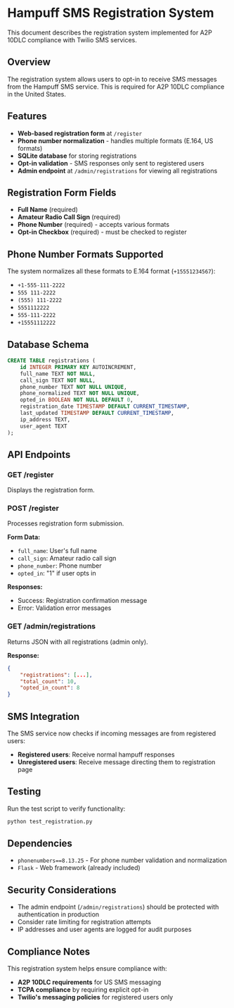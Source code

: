 # Hampuff SMS Registration System

This document describes the registration system implemented for A2P 10DLC compliance with Twilio SMS services.

## Overview

The registration system allows users to opt-in to receive SMS messages from the Hampuff SMS service. This is required for A2P 10DLC compliance in the United States.

## Features

- **Web-based registration form** at `/register`
- **Phone number normalization** - handles multiple formats (E.164, US formats)
- **SQLite database** for storing registrations
- **Opt-in validation** - SMS responses only sent to registered users
- **Admin endpoint** at `/admin/registrations` for viewing all registrations

## Registration Form Fields

- **Full Name** (required)
- **Amateur Radio Call Sign** (required)
- **Phone Number** (required) - accepts various formats
- **Opt-in Checkbox** (required) - must be checked to register

## Phone Number Formats Supported

The system normalizes all these formats to E.164 format (`+15551234567`):

- `+1-555-111-2222`
- `555 111-2222`
- `(555) 111-2222`
- `5551112222`
- `555-111-2222`
- `+15551112222`

## Database Schema

```sql
CREATE TABLE registrations (
    id INTEGER PRIMARY KEY AUTOINCREMENT,
    full_name TEXT NOT NULL,
    call_sign TEXT NOT NULL,
    phone_number TEXT NOT NULL UNIQUE,
    phone_normalized TEXT NOT NULL UNIQUE,
    opted_in BOOLEAN NOT NULL DEFAULT 0,
    registration_date TIMESTAMP DEFAULT CURRENT_TIMESTAMP,
    last_updated TIMESTAMP DEFAULT CURRENT_TIMESTAMP,
    ip_address TEXT,
    user_agent TEXT
);
```

## API Endpoints

### GET /register
Displays the registration form.

### POST /register
Processes registration form submission.

**Form Data:**
- `full_name`: User's full name
- `call_sign`: Amateur radio call sign
- `phone_number`: Phone number
- `opted_in`: "1" if user opts in

**Responses:**
- Success: Registration confirmation message
- Error: Validation error messages

### GET /admin/registrations
Returns JSON with all registrations (admin only).

**Response:**
```json
{
    "registrations": [...],
    "total_count": 10,
    "opted_in_count": 8
}
```

## SMS Integration

The SMS service now checks if incoming messages are from registered users:

- **Registered users**: Receive normal hampuff responses
- **Unregistered users**: Receive message directing them to registration page

## Testing

Run the test script to verify functionality:

```bash
python test_registration.py
```

## Dependencies

- `phonenumbers==8.13.25` - For phone number validation and normalization
- `Flask` - Web framework (already included)

## Security Considerations

- The admin endpoint (`/admin/registrations`) should be protected with authentication in production
- Consider rate limiting for registration attempts
- IP addresses and user agents are logged for audit purposes

## Compliance Notes

This registration system helps ensure compliance with:
- **A2P 10DLC requirements** for US SMS messaging
- **TCPA compliance** by requiring explicit opt-in
- **Twilio's messaging policies** for registered users only
